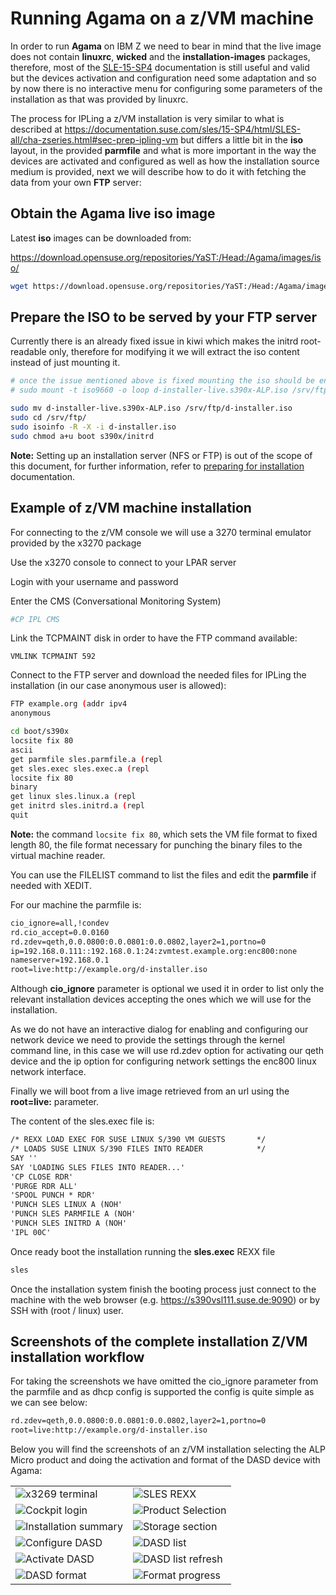 # Running Agama on a z/VM machine

In order to run **Agama** on IBM Z we need to bear in mind that the live image does not contain **linuxrc**, **wicked** and the **installation-images** packages, therefore, most of the [SLE-15-SP4](https://documentation.suse.com/sles/15-SP4/html/SLES-all/cha-zseries.html) documentation is still useful and valid but the devices activation and configuration need some adaptation and so by now there is no interactive menu for configuring some parameters of the installation as that was provided by linuxrc.

The process for IPLing a z/VM installation is very similar to what is described at https://documentation.suse.com/sles/15-SP4/html/SLES-all/cha-zseries.html#sec-prep-ipling-vm but differs a little bit in the **iso** layout, in the provided **parmfile** and what is more important in the way the devices are activated and configured as well as how the installation source medium is provided, next we will describe how to do it with fetching the data from your own **FTP** server:

## Obtain the Agama live iso image

Latest **iso** images can be downloaded from:

https://download.opensuse.org/repositories/YaST:/Head:/Agama/images/iso/

```bash
wget https://download.opensuse.org/repositories/YaST:/Head:/Agama/images/iso/agama-live.s390x-ALP.iso
```

## Prepare the ISO to be served by your FTP server

Currently there is an already fixed issue in kiwi which makes the initrd root-readable only, therefore for modifying it we will extract the iso content instead of just mounting it.

```bash
# once the issue mentioned above is fixed mounting the iso should be enough
# sudo mount -t iso9660 -o loop d-installer-live.s390x-ALP.iso /srv/ftp

sudo mv d-installer-live.s390x-ALP.iso /srv/ftp/d-installer.iso
sudo cd /srv/ftp/
sudo isoinfo -R -X -i d-installer.iso
sudo chmod a+u boot s390x/initrd 
```

**Note:** Setting up an installation server (NFS or FTP) is out of the scope of this document, for further information, refer to [preparing for installation](https://documentation.suse.com/sles/15-SP4/html/SLES-all/cha-zseries.html#sec-zseries-prep) documentation.

## Example of z/VM machine installation

For connecting to the z/VM console we will use a 3270 terminal emulator provided by the x3270 package

Use the x3270 console to connect to your LPAR server

Login with your username and password

Enter the CMS (Conversational Monitoring System)
```bash
#CP IPL CMS
```

Link the TCPMAINT disk in order to have the FTP command available:

```
VMLINK TCPMAINT 592
```

Connect to the FTP server and download the needed files for IPLing the installation (in our case anonymous user is allowed):

```bash
FTP example.org (addr ipv4 
anonymous 

cd boot/s390x
locsite fix 80
ascii
get parmfile sles.parmfile.a (repl
get sles.exec sles.exec.a (repl
locsite fix 80
binary
get linux sles.linux.a (repl 
get initrd sles.initrd.a (repl 
quit
```

**Note:** the command `locsite fix 80`, which sets the VM file format to fixed length 80, the file format necessary for punching the binary files to the virtual machine reader.

You can use the FILELIST command to list the files and edit the **parmfile** if needed with XEDIT.

For our machine the parmfile is:

```txt
cio_ignore=all,!condev
rd.cio_accept=0.0.0160
rd.zdev=qeth,0.0.0800:0.0.0801:0.0.0802,layer2=1,portno=0
ip=192.168.0.111::192.168.0.1:24:zvmtest.example.org:enc800:none
nameserver=192.168.0.1
root=live:http://example.org/d-installer.iso
```

Although **cio_ignore** parameter is optional we used it in order to list only the relevant installation devices accepting the ones which we will use for the installation. 

As we do not have an interactive dialog for enabling and configuring our network device we need to provide the settings through the kernel command line, in this case we will use rd.zdev option for activating our qeth device and the ip option for configuring network settings the enc800 linux network interface.

Finally we will boot from a live image retrieved from an url using the **root=live:<url>** parameter.
  
The content of the sles.exec file is:

```txt
/* REXX LOAD EXEC FOR SUSE LINUX S/390 VM GUESTS       */
/* LOADS SUSE LINUX S/390 FILES INTO READER            */
SAY ''                                                   
SAY 'LOADING SLES FILES INTO READER...'                  
'CP CLOSE RDR'                                           
'PURGE RDR ALL'                                          
'SPOOL PUNCH * RDR'                                      
'PUNCH SLES LINUX A (NOH'                                
'PUNCH SLES PARMFILE A (NOH'                             
'PUNCH SLES INITRD A (NOH'                               
'IPL 00C'                                                
```

Once ready boot the installation running the **sles.exec** REXX file

```bash
sles
```

Once the installation system finish the booting process just connect to the machine with the web browser (e.g. https://s390vsl111.suse.de:9090) or by SSH with (root / linux) user.

## Screenshots of the complete installation Z/VM installation workflow

For taking the screenshots we have omitted the cio_ignore parameter from the parmfile and as dhcp config is supported the config is quite simple as we can see below:
```txt
rd.zdev=qeth,0.0.0800:0.0.0801:0.0.0802,layer2=1,portno=0
root=live:http://example.org/d-installer.iso
```

Below you will find the screenshots of an z/VM installation selecting the ALP Micro product and doing the activation and format of the DASD device with Agama:

|||
|-|-|
| ![x3269 terminal](./images/screenshots/s390/zVM_login.png) | ![SLES REXX ](./images/screenshots/s390/sles_rexx.png) |
| ![Cockpit login](./images/screenshots/s390/cockpit_login.png) | ![Product Selection ](./images/screenshots/s390/product_selection.png) | 
| ![Installation summary](./images/screenshots/s390/installation_summary.png) | ![Storage section](./images/screenshots/s390/storage_section.png) |
| ![Configure DASD](./images/screenshots/s390/configure_dasd.png) | ![DASD list](./images/screenshots/s390/dasd_list.png) |
| ![Activate DASD](./images/screenshots/s390/dasd_activate.png) | ![DASD list refresh](./images/screenshots/s390/dasd_list_refreshed.png) | 
| ![DASD format](./images/screenshots/s390/dasd_format.png) | ![Format progress](./images/screenshots/s390/format_progress.png) |
